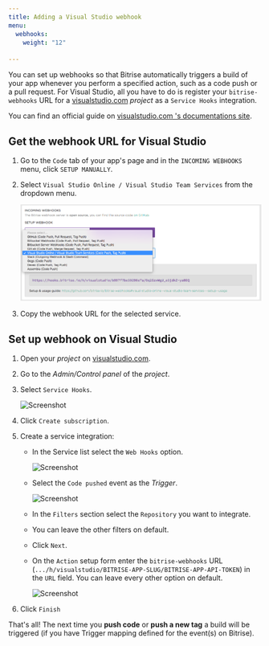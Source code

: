 ```yaml
---
title: Adding a Visual Studio webhook
menu:
  webhooks:
    weight: "12"

---
```

You can set up webhooks so that Bitrise automatically triggers a build of your app whenever you perform a specified action, such as a code push or a pull request. For Visual Studio, all you have to do is register your `bitrise-webhooks` URL for
a [visualstudio.com](https://visualstudio.com) *project* as a `Service Hooks` integration.

You can find an official guide
on [visualstudio.com 's documentations site](https://www.visualstudio.com/en-us/get-started/integrate/service-hooks/webhooks-and-vso-vs).

## Get the webhook URL for Visual Studio

1. Go to the `Code` tab of your app's page and in the `INCOMING WEBHOOKS` menu, click `SETUP MANUALLY`.

1. Select `Visual Studio Online / Visual Studio Team Services` from the dropdown menu.

    ![Screenshot](/img/bitrise-visual-webhook.png)

1. Copy the webhook URL for the selected service.

## Set up webhook on Visual Studio

1. Open your *project* on [visualstudio.com](https://visualstudio.com).
1. Go to the *Admin/Control panel* of the *project*.
1. Select `Service Hooks`.

    ![Screenshot](/img/webhooks/visual-studio-service-hooks.png)

1. Click `Create subscription`.
1. Create a service integration:

    * In the Service list select the `Web Hooks` option.

        ![Screenshot](/img/webhooks/visual-studio-new-service.png)

    * Select the `Code pushed` event as the *Trigger*.

        ![Screenshot](/img/webhooks/visual-studio-code-pushed.png)

    * In the `Filters` section select the `Repository` you want to integrate.
    * You can leave the other filters on default.
    * Click `Next`.
    * On the `Action` setup form enter the `bitrise-webhooks` URL (`.../h/visualstudio/BITRISE-APP-SLUG/BITRISE-APP-API-TOKEN`) in the `URL` field. You can leave every other option on default.

        ![Screenshot](/img/webhooks/visual-studio-webhook-url.png)

1. Click `Finish`

That's all! The next time you __push code__ or __push a new tag__
a build will be triggered (if you have Trigger mapping defined for the event(s) on Bitrise).